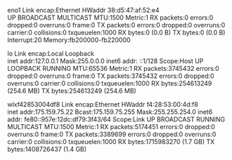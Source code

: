 eno1      Link encap:Ethernet  HWaddr 38:d5:47:af:52:e4  
          UP BROADCAST MULTICAST  MTU:1500  Metric:1
          RX packets:0 errors:0 dropped:0 overruns:0 frame:0
          TX packets:0 errors:0 dropped:0 overruns:0 carrier:0
          collisions:0 txqueuelen:1000 
          RX bytes:0 (0.0 B)  TX bytes:0 (0.0 B)
          Interrupt:20 Memory:fb200000-fb220000 

lo        Link encap:Local Loopback  
          inet addr:127.0.0.1  Mask:255.0.0.0
          inet6 addr: ::1/128 Scope:Host
          UP LOOPBACK RUNNING  MTU:65536  Metric:1
          RX packets:3745432 errors:0 dropped:0 overruns:0 frame:0
          TX packets:3745432 errors:0 dropped:0 overruns:0 carrier:0
          collisions:0 txqueuelen:1000 
          RX bytes:254613249 (254.6 MB)  TX bytes:254613249 (254.6 MB)

wlxf42853004df8 Link encap:Ethernet  HWaddr f4:28:53:00:4d:f8  
          inet addr:175.159.75.22  Bcast:175.159.75.255  Mask:255.255.254.0
          inet6 addr: fe80::957e:12dc:df79:3f43/64 Scope:Link
          UP BROADCAST RUNNING MULTICAST  MTU:1500  Metric:1
          RX packets:5174451 errors:0 dropped:0 overruns:0 frame:0
          TX packets:3389699 errors:0 dropped:0 overruns:0 carrier:0
          collisions:0 txqueuelen:1000 
          RX bytes:1715983270 (1.7 GB)  TX bytes:1408726437 (1.4 GB)

